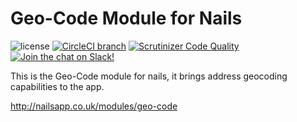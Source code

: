 # Geo-Code Module for Nails

![license](https://img.shields.io/badge/license-MIT-green.svg)
[![CircleCI branch](https://img.shields.io/circleci/project/github/nails/module-geo-code.svg)](https://circleci.com/gh/nails/module-geo-code)
[![Scrutinizer Code Quality](https://scrutinizer-ci.com/g/nails/module-geo-code/badges/quality-score.png)](https://scrutinizer-ci.com/g/nails/module-geo-code)
[![Join the chat on Slack!](https://now-examples-slackin-rayibnpwqe.now.sh/badge.svg)](https://nails-app.slack.com/shared_invite/MTg1NDcyNjI0ODcxLTE0OTUwMzA1NTYtYTZhZjc5YjExMQ)

This is the Geo-Code module for nails, it brings address geocoding capabilities to the app.

http://nailsapp.co.uk/modules/geo-code
